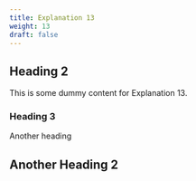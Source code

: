 ```yaml
---
title: Explanation 13
weight: 13
draft: false
---
```


## Heading 2

This is some dummy content for Explanation 13.

### Heading 3

Another heading

## Another Heading 2

